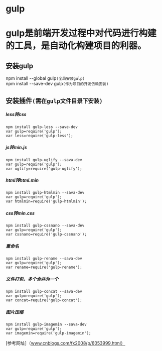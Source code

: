 gulp
===
# gulp是前端开发过程中对代码进行构建的工具，是自动化构建项目的利器。<br>
## 安装gulp<br>
npm install --global gulp`(全局安装gulp)`<br>
npm install --save-dev gulp`(作为项目的开发依赖安装)`<br>
## 安装插件`(需在gulp文件目录下安装)`<br>
##### less转css<br>
    npm install gulp-less --save-dev
    var gulp=require('gulp');
    var less=require('gulp-less');
##### js转min.js<br>
    npm install gulp-uglify --sava-dev
    var gulp=require('gulp');
    var uglify=require('gulp-uglify');
##### html转html.min<br>
    npm install gulp-htmlmin --sava-dev
    var gulp=require('gulp');
    var htmlmin=require('gulp-htmlmin');
##### css转min.css<br>
    npm install gulp-cssnano --sava-dev
    var gulp=require('gulp');
    var cssnano=require('gulp-cssnano');
##### 重命名<br>
    npm install gulp-rename --sava-dev
    var gulp=require('gulp');
    var rename=require('gulp-rename');
##### 文件打包，多个合并为一个<br>
    npm install gulp-concat --sava-dev
    var gulp=require('gulp');
    var concat=require('gulp-concat');
##### 图片压缩<br>
    npm install gulp-imagemin --sava-dev
    var gulp=require('gulp');
    var imagemin=require('gulp-imagemin');
[参考网址]（www.cnblogs.com/fx2008/p/6053999.html）
